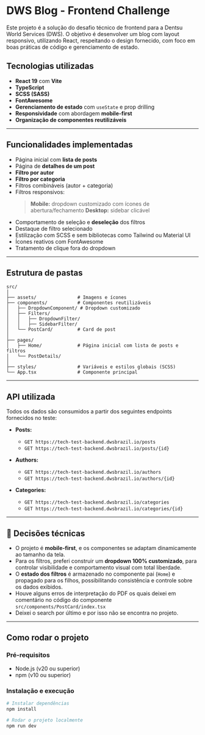 # DWS Blog - Frontend Challenge

Este projeto é a solução do desafio técnico de frontend para a Dentsu World
Services (DWS). O objetivo é desenvolver um blog com layout responsivo,
utilizando React, respeitando o design fornecido, com foco em boas práticas de
código e gerenciamento de estado.

## Tecnologias utilizadas

- **React 19** com **Vite**
- **TypeScript**
- **SCSS (SASS)**
- **FontAwesome**
- **Gerenciamento de estado** com `useState` e prop drilling
- **Responsividade** com abordagem **mobile-first**
- **Organização de componentes reutilizáveis**

---

## Funcionalidades implementadas

- Página inicial com **lista de posts**
- Página de **detalhes de um post**
- **Filtro por autor**
- **Filtro por categoria**
- Filtros combináveis (autor + categoria)
- Filtros responsivos:
  > **Mobile:** dropdown customizado com ícones de abertura/fechamento
  > **Desktop:** sidebar clicável
- Comportamento de seleção e **deseleção** dos filtros
- Destaque de filtro selecionado
- Estilização com SCSS e sem bibliotecas como Tailwind ou Material UI
- Ícones reativos com FontAwesome
- Tratamento de clique fora do dropdown

---

## Estrutura de pastas

```
src/
│
├── assets/               # Imagens e ícones
├── components/           # Componentes reutilizáveis
│   ├── DropdownComponent/ # Dropdown customizado
│   ├── Filters/
│   │   ├── DropdownFilter/
│   │   ├── SidebarFilter/
│   └── PostCard/         # Card de post
│
├── pages/
│   ├── Home/             # Página inicial com lista de posts e filtros
│   └── PostDetails/
│
├── styles/               # Variáveis e estilos globais (SCSS)
└── App.tsx               # Componente principal
```

---

## API utilizada

Todos os dados são consumidos a partir dos seguintes endpoints fornecidos no
teste:

- **Posts:**

  - `GET https://tech-test-backend.dwsbrazil.io/posts`
  - `GET https://tech-test-backend.dwsbrazil.io/posts/{id}`

- **Authors:**

  - `GET https://tech-test-backend.dwsbrazil.io/authors`
  - `GET https://tech-test-backend.dwsbrazil.io/authors/{id}`

- **Categories:**

  - `GET https://tech-test-backend.dwsbrazil.io/categories`
  - `GET https://tech-test-backend.dwsbrazil.io/categories/{id}`

---

## 🧠 Decisões técnicas

- O projeto é **mobile-first**, e os componentes se adaptam dinamicamente ao
  tamanho da tela.
- Para os filtros, preferi construir um **dropdown 100% customizado**, para
  controlar visibilidade e comportamento visual com total liberdade.
- O **estado dos filtros** é armazenado no componente pai (`Home`) e propagado
  para os filhos, possibilitando consistência e controle sobre os dados
  exibidos.
- Houve alguns erros de interpretação do PDF os quais deixei em comentário no
  código do componente `src/components/PostCard/index.tsx`
- Deixei o search por último e por isso não se encontra no projeto.

---

## Como rodar o projeto

### Pré-requisitos

- Node.js (v20 ou superior)
- npm (v10 ou superior)

### Instalação e execução

```bash
# Instalar dependências
npm install

# Rodar o projeto localmente
npm run dev
```
